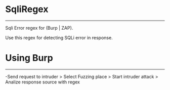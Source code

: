 # SqliRegex
-----------------------------------------------------
Sqli Error regex for (Burp | ZAP).

Use this regex for detecting SQLi error in response.

# Using Burp
-----------------------------------------------------
-Send request to intruder > Select Fuzzing place > Start intruder attack > Analize response source with regex

